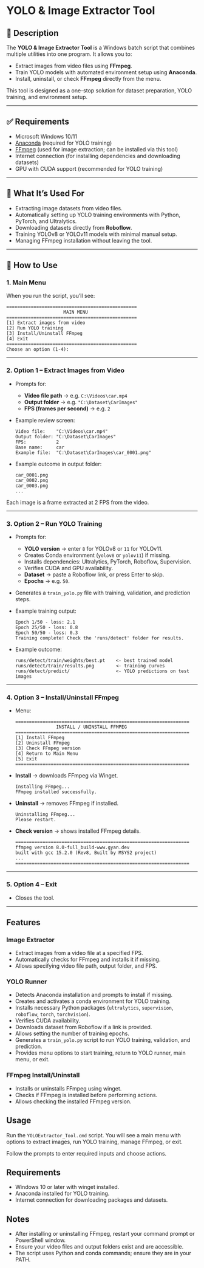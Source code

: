 # YOLO & Image Extractor Tool

## 📌 Description

The **YOLO & Image Extractor Tool** is a Windows batch script that combines multiple utilities into one program.
It allows you to:

* Extract images from video files using **FFmpeg**.
* Train YOLO models with automated environment setup using **Anaconda**.
* Install, uninstall, or check **FFmpeg** directly from the menu.

This tool is designed as a one-stop solution for dataset preparation, YOLO training, and environment setup.

---

## ✅ Requirements

* Microsoft Windows 10/11
* [Anaconda](https://www.anaconda.com/) (required for YOLO training)
* [FFmpeg](https://ffmpeg.org/) (used for image extraction; can be installed via this tool)
* Internet connection (for installing dependencies and downloading datasets)
* GPU with CUDA support (recommended for YOLO training)

---

## 🎯 What It’s Used For

* Extracting image datasets from video files.
* Automatically setting up YOLO training environments with Python, PyTorch, and Ultralytics.
* Downloading datasets directly from **Roboflow**.
* Training YOLOv8 or YOLOv11 models with minimal manual setup.
* Managing FFmpeg installation without leaving the tool.

---

## 🚀 How to Use

### 1. Main Menu

When you run the script, you’ll see:

```
================================================
                     MAIN MENU
================================================
[1] Extract images from video
[2] Run YOLO training
[3] Install/Uninstall FFmpeg
[4] Exit
================================================
Choose an option (1-4):
```

---

### 2. Option 1 – Extract Images from Video

* Prompts for:

  * **Video file path** → e.g. `C:\Videos\car.mp4`
  * **Output folder** → e.g. `"C:\Dataset\CarImages"`
  * **FPS (frames per second)** → e.g. `2`

* Example review screen:

  ```
  Video file:    "C:\Videos\car.mp4"
  Output folder: "C:\Dataset\CarImages"
  FPS:           2
  Base name:     car
  Example file:  "C:\Dataset\CarImages\car_0001.png"
  ```

* Example outcome in output folder:

  ```
  car_0001.png
  car_0002.png
  car_0003.png
  ...
  ```

Each image is a frame extracted at 2 FPS from the video.

---

### 3. Option 2 – Run YOLO Training

* Prompts for:

  * **YOLO version** → enter `8` for YOLOv8 or `11` for YOLOv11.
  * Creates Conda environment (`yolov8` or `yolov11`) if missing.
  * Installs dependencies: Ultralytics, PyTorch, Roboflow, Supervision.
  * Verifies CUDA and GPU availability.
  * **Dataset** → paste a Roboflow link, or press Enter to skip.
  * **Epochs** → e.g. `50`.

* Generates a `train_yolo.py` file with training, validation, and prediction steps.

* Example training output:

  ```
  Epoch 1/50 - loss: 2.1
  Epoch 25/50 - loss: 0.8
  Epoch 50/50 - loss: 0.3
  Training complete! Check the 'runs/detect' folder for results.
  ```

* Example outcome:

  ```
  runs/detect/train/weights/best.pt    <- best trained model
  runs/detect/train/results.png        <- training curves
  runs/detect/predict/                 <- YOLO predictions on test images
  ```

---

### 4. Option 3 – Install/Uninstall FFmpeg

* Menu:

  ```
  ================================================================
                 INSTALL / UNINSTALL FFMPEG
  ================================================================
  [1] Install FFmpeg
  [2] Uninstall FFmpeg
  [3] Check FFmpeg version
  [4] Return to Main Menu
  [5] Exit
  ================================================================
  ```

* **Install** → downloads FFmpeg via Winget.

  ```
  Installing FFmpeg...
  FFmpeg installed successfully.
  ```

* **Uninstall** → removes FFmpeg if installed.

  ```
  Uninstalling FFmpeg...
  Please restart.
  ```

* **Check version** → shows installed FFmpeg details.

  ```
  ================================================================
  ffmpeg version 8.0-full_build-www.gyan.dev
  built with gcc 15.2.0 (Rev8, Built by MSYS2 project)
  ...
  ================================================================
  ```

---

### 5. Option 4 – Exit

* Closes the tool.

---

## Features

### Image Extractor

* Extract images from a video file at a specified FPS.
* Automatically checks for FFmpeg and installs it if missing.
* Allows specifying video file path, output folder, and FPS.

### YOLO Runner

* Detects Anaconda installation and prompts to install if missing.
* Creates and activates a conda environment for YOLO training.
* Installs necessary Python packages (`ultralytics`, `supervision`, `roboflow`, `torch`, `torchvision`).
* Verifies CUDA availability.
* Downloads dataset from Roboflow if a link is provided.
* Allows setting the number of training epochs.
* Generates a `train_yolo.py` script to run YOLO training, validation, and prediction.
* Provides menu options to start training, return to YOLO runner, main menu, or exit.

### FFmpeg Install/Uninstall

* Installs or uninstalls FFmpeg using winget.
* Checks if FFmpeg is installed before performing actions.
* Allows checking the installed FFmpeg version.

## Usage

Run the `YOLOExtractor_Tool.cmd` script. You will see a main menu with options to extract images, run YOLO training, manage FFmpeg, or exit.

Follow the prompts to enter required inputs and choose actions.

## Requirements

* Windows 10 or later with winget installed.
* Anaconda installed for YOLO training.
* Internet connection for downloading packages and datasets.

## Notes

* After installing or uninstalling FFmpeg, restart your command prompt or PowerShell window.
* Ensure your video files and output folders exist and are accessible.
* The script uses Python and conda commands; ensure they are in your PATH.